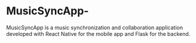 # MusicSyncApp-
MusicSyncApp is a music synchronization and collaboration application developed with React Native for the mobile app and Flask for the backend. 
